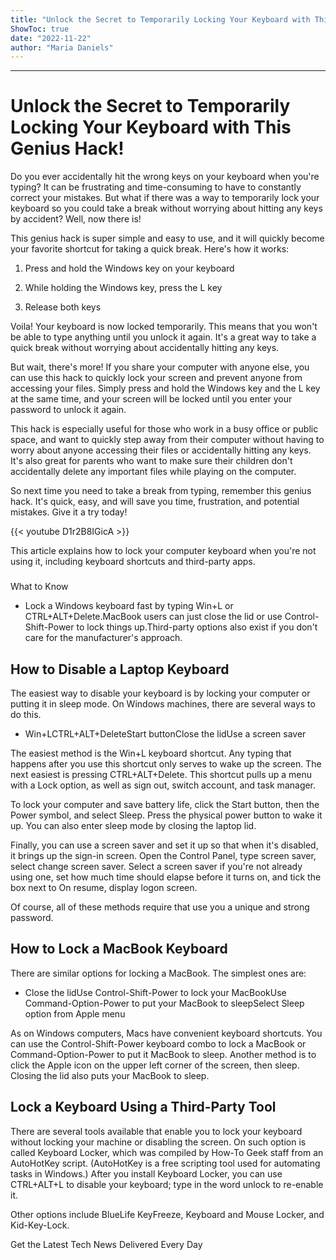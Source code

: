 ```yaml
---
title: "Unlock the Secret to Temporarily Locking Your Keyboard with This Genius Hack!"
ShowToc: true 
date: "2022-11-22"
author: "Maria Daniels"
---
```

*****
# Unlock the Secret to Temporarily Locking Your Keyboard with This Genius Hack!

Do you ever accidentally hit the wrong keys on your keyboard when you're typing? It can be frustrating and time-consuming to have to constantly correct your mistakes. But what if there was a way to temporarily lock your keyboard so you could take a break without worrying about hitting any keys by accident? Well, now there is! 

This genius hack is super simple and easy to use, and it will quickly become your favorite shortcut for taking a quick break. Here's how it works:

1. Press and hold the Windows key on your keyboard

2. While holding the Windows key, press the L key

3. Release both keys

Voila! Your keyboard is now locked temporarily. This means that you won't be able to type anything until you unlock it again. It's a great way to take a quick break without worrying about accidentally hitting any keys.

But wait, there's more! If you share your computer with anyone else, you can use this hack to quickly lock your screen and prevent anyone from accessing your files. Simply press and hold the Windows key and the L key at the same time, and your screen will be locked until you enter your password to unlock it again.

This hack is especially useful for those who work in a busy office or public space, and want to quickly step away from their computer without having to worry about anyone accessing their files or accidentally hitting any keys. It's also great for parents who want to make sure their children don't accidentally delete any important files while playing on the computer.

So next time you need to take a break from typing, remember this genius hack. It's quick, easy, and will save you time, frustration, and potential mistakes. Give it a try today!

{{< youtube D1r2B8IGicA >}} 




This article explains how to lock your computer keyboard when you're not using it, including keyboard shortcuts and third-party apps.

 
### 
What to Know
 
- Lock a Windows keyboard fast by typing Win+L or CTRL+ALT+Delete.MacBook users can just close the lid or use Control-Shift-Power to lock things up.Third-party options also exist if you don't care for the manufacturer's approach.

 
##   How to Disable a Laptop Keyboard  
 

The easiest way to disable your keyboard is by locking your computer or putting it in sleep mode. On Windows machines, there are several ways to do this.

 
- Win+LCTRL+ALT+DeleteStart buttonClose the lidUse a screen saver

 

The easiest method is the Win+L keyboard shortcut. Any typing that happens after you use this shortcut only serves to wake up the screen. The next easiest is pressing CTRL+ALT+Delete. This shortcut pulls up a menu with a Lock option, as well as sign out, switch account, and task manager.

 

To lock your computer and save battery life, click the Start button, then the Power symbol, and select Sleep. Press the physical power button to wake it up. You can also enter sleep mode by closing the laptop lid.

 

Finally, you can use a screen saver and set it up so that when it's disabled, it brings up the sign-in screen. Open the Control Panel, type screen saver, select change screen saver. Select a screen saver if you're not already using one, set how much time should elapse before it turns on, and tick the box next to On resume, display logon screen.

 

Of course, all of these methods require that use you a unique and strong password.

 
##   How to Lock a MacBook Keyboard  
 

There are similar options for locking a MacBook. The simplest ones are:

 
- Close the lidUse Control-Shift-Power to lock your MacBookUse Command-Option-Power to put your MacBook to sleepSelect Sleep option from Apple menu

 

As on Windows computers, Macs have convenient keyboard shortcuts. You can use the Control-Shift-Power keyboard combo to lock a MacBook or Command-Option-Power to put it MacBook to sleep. Another method is to click the Apple icon on the upper left corner of the screen, then sleep. Closing the lid also puts your MacBook to sleep.

 
##   Lock a Keyboard Using a Third-Party Tool  
 

There are several tools available that enable you to lock your keyboard without locking your machine or disabling the screen. On such option is called Keyboard Locker, which was compiled by How-To Geek staff from an AutoHotKey script. (AutoHotKey is a free scripting tool used for automating tasks in Windows.) After you install Keyboard Locker, you can use CTRL+ALT+L to disable your keyboard; type in the word unlock to re-enable it.

 

Other options include BlueLife KeyFreeze, Keyboard and Mouse Locker, and Kid-Key-Lock.

 

Get the Latest Tech News Delivered Every Day




